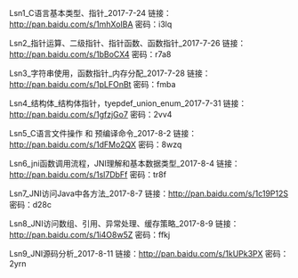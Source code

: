 Lsn1_C语言基本类型、指针_2017-7-24
链接：http://pan.baidu.com/s/1mhXoIBA 密码：i3lq

Lsn2_指针运算、二级指针、指针函数、函数指针_2017-7-26
链接：http://pan.baidu.com/s/1bBoCX4 密码：r7a8

Lsn3_字符串使用，函数指针_内存分配_2017-7-28
链接：http://pan.baidu.com/s/1pLFOnBt 密码：fmba

Lsn4_结构体_结构体指针，tyepdef_union_enum_2017-7-31
链接：http://pan.baidu.com/s/1gfzjGo7 密码：2vv4

Lsn5_C语言文件操作 和 预编译命令_2017-8-2
链接：http://pan.baidu.com/s/1dFMo2QX 密码：8wzq

Lsn6_jni函数调用流程，JNI理解和基本数据类型_2017-8-4
链接：http://pan.baidu.com/s/1sl7DbFf 密码：tr8f

Lsn7_JNI访问Java中各方法_2017-8-7
链接：http://pan.baidu.com/s/1c19P12S 密码：d28c

Lsn8_JNI访问数组、引用、异常处理、缓存策略_2017-8-9
链接：http://pan.baidu.com/s/1i4O8w5Z 密码：ffkj

Lsn9_JNI源码分析_2017-8-11
链接：http://pan.baidu.com/s/1kUPk3PX 密码：2yrn
